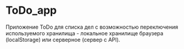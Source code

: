 # ToDo_app
Приложение ToDo для списка дел с возможностью переключения используемого хранилища - локальное хранилище браузера (localStorage) или серверное (сервер с API).
